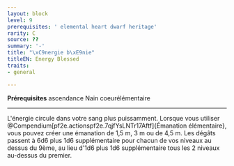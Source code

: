 ```yaml
---
layout: block
level: 9
prerequisites: ' elemental heart dwarf heritage'
rarity: C
source: ??
summary: '-'
title: "\xC9nergie b\xE9nie"
titleEN: Energy Blessed
traits:
- general

---
```


<p><span id="ctl00_MainContent_DetailedOutput"><strong>Prérequisites</strong> ascendance Nain coeurélémentaire<br></span></p>
<hr>
<p>L'énergie circule dans votre sang plus puissamment. Lorsque vous utiliser  @Compendium[pf2e.actionspf2e.7qjfYsLNTr17Aftf]{Émanation élémentaire}, vous pouvez créer une émanation de 1,5 m, 3 m ou de 4,5 m. Les dégâts passent à 6d6 plus 1d6 supplémentaire pour chacun de vos niveaux au dessus du 9ème, au lieu d'1d6 plus 1d6 supplémentaire tous les 2 niveaux au-dessus du premier.&nbsp;</p>